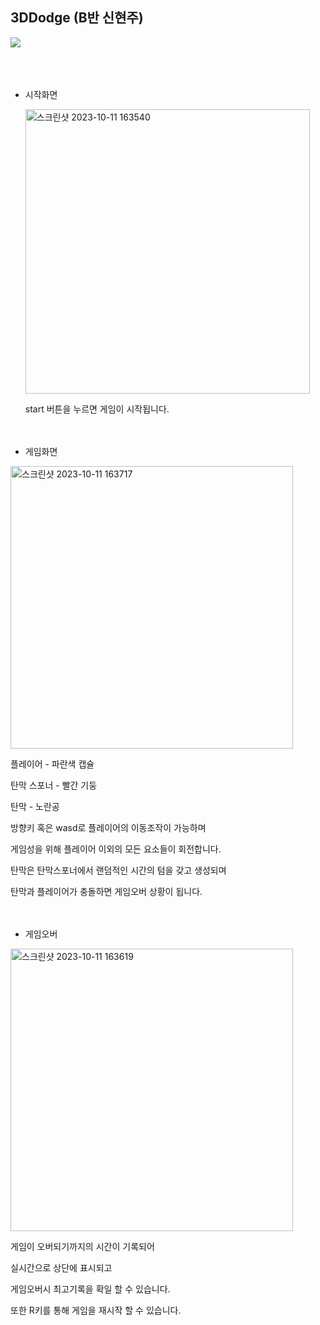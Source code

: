 ## 3DDodge (B반 신현주)
<img src="https://capsule-render.vercel.app/api?type=waving&color=0404B4&height=150&section=header&text=3D_DODGE&fontSize=80&fontColor=ffffff" />
</br></br></br></br>

- 시작화면

  

  <img width="455" alt="스크린샷 2023-10-11 163540" src="https://github.com/Shyunju/3DDodge/assets/71755508/f772fdef-17bd-4b2f-878b-8faf62da0b31">

  start 버튼을 누르면 게임이 시작됩니다.
  <br/><br/><br/>

- 게임화면

  

<img width="452" alt="스크린샷 2023-10-11 163717" src="https://github.com/Shyunju/3DDodge/assets/71755508/023dd6f6-2c62-410e-94a1-55e69c448d22">

플레이어 - 파란색 캡슐

탄막 스포너 - 빨간 기둥

탄막 - 노란공

방향키 혹은 wasd로 플레이어의 이동조작이 가능하며

게임성을 위해 플레이어 이외의 모든 요소들이 회전합니다.

탄막은 탄막스포너에서 랜덤적인 시간의 텀을 갖고 생성되며

탄막과 플레이어가 충돌하면 게임오버 상황이 됩니다. </br></br></br>



- 게임오버

  
<img width="452" alt="스크린샷 2023-10-11 163619" src="https://github.com/Shyunju/3DDodge/assets/71755508/3bc0bc5f-f4f2-4cf9-b020-703d21315848">

게임이 오버되기까지의 시간이 기록되어 

실시간으로 상단에 표시되고

게임오버시 최고기록을 확일 할 수 있습니다.

또한 R키를 통해 게임을 재시작 할 수 있습니다.

